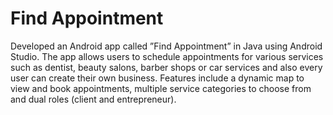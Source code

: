# Find Appointment
Developed an Android app called ”Find Appointment” in Java using Android Studio. The app allows users to schedule appointments for various services such as dentist, beauty salons, barber shops or car services and also every user can create their own business. Features include a dynamic map to view and book appointments, multiple service categories to choose from and dual roles (client and entrepreneur).
